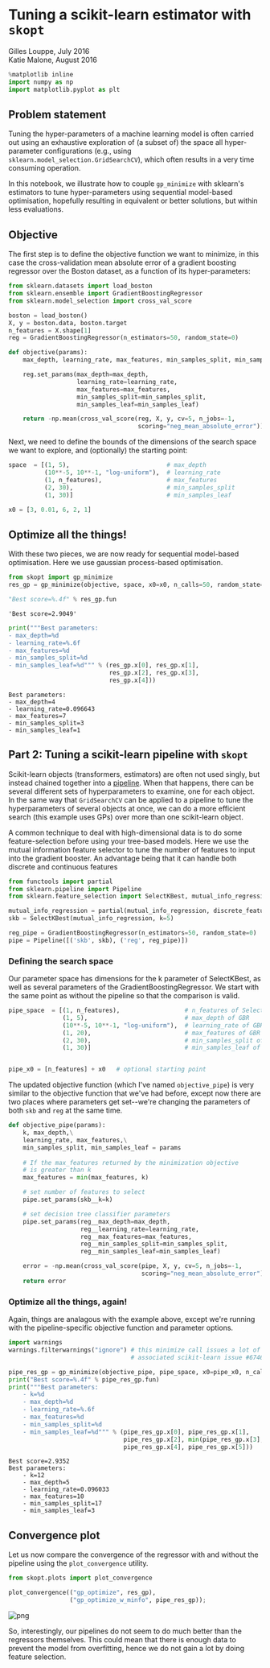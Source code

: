 
# Tuning a scikit-learn estimator with `skopt`

Gilles Louppe, July 2016 <br />
Katie Malone, August 2016


```python
%matplotlib inline
import numpy as np
import matplotlib.pyplot as plt
```

## Problem statement

Tuning the hyper-parameters of a machine learning model is often carried out using an exhaustive exploration of (a subset of) the space all hyper-parameter configurations (e.g., using `sklearn.model_selection.GridSearchCV`), which often results in a very time consuming operation. 

In this notebook, we illustrate how to couple `gp_minimize` with sklearn's estimators to tune hyper-parameters using sequential model-based optimisation, hopefully resulting in equivalent or better solutions, but within less evaluations.

## Objective 

The first step is to define the objective function we want to minimize, in this case the cross-validation mean absolute error of a gradient boosting regressor over the Boston dataset, as a function of its hyper-parameters:


```python
from sklearn.datasets import load_boston
from sklearn.ensemble import GradientBoostingRegressor
from sklearn.model_selection import cross_val_score

boston = load_boston()
X, y = boston.data, boston.target
n_features = X.shape[1]
reg = GradientBoostingRegressor(n_estimators=50, random_state=0)

def objective(params):
    max_depth, learning_rate, max_features, min_samples_split, min_samples_leaf = params

    reg.set_params(max_depth=max_depth,
                   learning_rate=learning_rate,
                   max_features=max_features,
                   min_samples_split=min_samples_split, 
                   min_samples_leaf=min_samples_leaf)

    return -np.mean(cross_val_score(reg, X, y, cv=5, n_jobs=-1,
                                    scoring="neg_mean_absolute_error"))
```

Next, we need to define the bounds of the dimensions of the search space we want to explore, and (optionally) the starting point:


```python
space  = [(1, 5),                           # max_depth
          (10**-5, 10**-1, "log-uniform"),  # learning_rate
          (1, n_features),                  # max_features
          (2, 30),                          # min_samples_split
          (1, 30)]                          # min_samples_leaf

x0 = [3, 0.01, 6, 2, 1]
```

## Optimize all the things!

With these two pieces, we are now ready for sequential model-based optimisation. Here we use gaussian process-based optimisation.


```python
from skopt import gp_minimize
res_gp = gp_minimize(objective, space, x0=x0, n_calls=50, random_state=0, n_random_starts=0)

"Best score=%.4f" % res_gp.fun
```




    'Best score=2.9049'




```python
print("""Best parameters:
- max_depth=%d
- learning_rate=%.6f
- max_features=%d
- min_samples_split=%d
- min_samples_leaf=%d""" % (res_gp.x[0], res_gp.x[1], 
                            res_gp.x[2], res_gp.x[3], 
                            res_gp.x[4]))
```

    Best parameters:
    - max_depth=4
    - learning_rate=0.096643
    - max_features=7
    - min_samples_split=3
    - min_samples_leaf=1


## Part 2: Tuning a scikit-learn pipeline with `skopt`

Scikit-learn objects (transformers, estimators) are often not used singly, but instead chained together into a <a href="http://scikit-learn.org/stable/modules/generated/sklearn.pipeline.Pipeline.html">pipeline</a>.  When that happens, there can be several different sets of hyperparameters to examine, one for each object.  In the same way that `GridSearchCV` can be applied to a pipeline to tune the hyperparameters of several objects at once, we can do a more efficient search (this example uses GPs) over more than one scikit-learn object.

A common technique to deal with high-dimensional data is to do some feature-selection before using your tree-based models. Here we use the mutual information feature selector to tune the number of features to input into the gradient booster. An advantage being that it can handle both discrete and continuous features


```python
from functools import partial
from sklearn.pipeline import Pipeline
from sklearn.feature_selection import SelectKBest, mutual_info_regression

mutual_info_regression = partial(mutual_info_regression, discrete_features=[3, 7])
skb = SelectKBest(mutual_info_regression, k=5)

reg_pipe = GradientBoostingRegressor(n_estimators=50, random_state=0)
pipe = Pipeline([('skb', skb), ('reg', reg_pipe)])
```

### Defining the search space

Our parameter space has dimensions for the k parameter of SelectKBest, as well as several parameters of the GradientBoostingRegressor. We start with the same point as without the pipeline so that the comparison is valid.


```python
pipe_space  = [(1, n_features),                  # n_features of SelectKBest
               (1, 5),                           # max_depth of GBR
               (10**-5, 10**-1, "log-uniform"),  # learning_rate of GBR
               (1, 20),                          # max_features of GBR
               (2, 30),                          # min_samples_split of GBR
               (1, 30)]                          # min_samples_leaf of GBR


pipe_x0 = [n_features] + x0   # optional starting point
```

The updated objective function (which I've named `objective_pipe`) is very similar to the objective function that we've had before, except now there are two places where parameters get set--we're changing the parameters of both `skb` and `reg` at the same time.


```python
def objective_pipe(params):
    k, max_depth,\
    learning_rate, max_features,\
    min_samples_split, min_samples_leaf = params
    
    # If the max_features returned by the minimization objective
    # is greater than k
    max_features = min(max_features, k)

    # set number of features to select
    pipe.set_params(skb__k=k)

    # set decision tree classifier parameters
    pipe.set_params(reg__max_depth=max_depth,
                    reg__learning_rate=learning_rate,
                    reg__max_features=max_features,
                    reg__min_samples_split=min_samples_split,
                    reg__min_samples_leaf=min_samples_leaf)

    error = -np.mean(cross_val_score(pipe, X, y, cv=5, n_jobs=-1,
                                     scoring="neg_mean_absolute_error"))
    return error
```

### Optimize all the things, again!

Again, things are analagous with the example above, except we're running with the pipeline-specific objective function and parameter options.


```python
import warnings
warnings.filterwarnings("ignore") # this minimize call issues a lot of warnings--quiet them
                                  # associated scikit-learn issue #6746

pipe_res_gp = gp_minimize(objective_pipe, pipe_space, x0=pipe_x0, n_calls=50, random_state=0)
print("Best score=%.4f" % pipe_res_gp.fun)
print("""Best parameters:
    - k=%d
    - max_depth=%d
    - learning_rate=%.6f
    - max_features=%d
    - min_samples_split=%d
    - min_samples_leaf=%d""" % (pipe_res_gp.x[0], pipe_res_gp.x[1],
                                pipe_res_gp.x[2], min(pipe_res_gp.x[3], pipe_res_gp.x[0]),
                                pipe_res_gp.x[4], pipe_res_gp.x[5]))
```

    Best score=2.9352
    Best parameters:
        - k=12
        - max_depth=5
        - learning_rate=0.096033
        - max_features=10
        - min_samples_split=17
        - min_samples_leaf=3


## Convergence plot

Let us now compare the convergence of the regressor with and without the pipeline using the `plot_convergence` utility.


```python
from skopt.plots import plot_convergence

plot_convergence(("gp_optimize", res_gp),
                 ("gp_optimize_w_minfo", pipe_res_gp));
```


![png](hyperparameter-optimization_files/hyperparameter-optimization_23_0.png)


So, interestingly, our pipelines do not seem to do much better than the regressors themselves. This could mean that there is enough data to prevent the model from overfitting, hence we do not gain a lot by doing feature selection.
